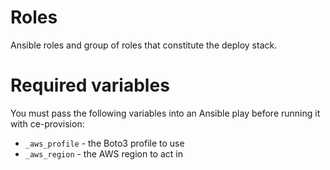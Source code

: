 # Roles
Ansible roles and group of roles that constitute the deploy stack.
<!--TOC-->
<!--ENDTOC-->

# Required variables
You must pass the following variables into an Ansible play before running it with ce-provision:

* `_aws_profile` - the Boto3 profile to use
* `_aws_region` - the AWS region to act in
